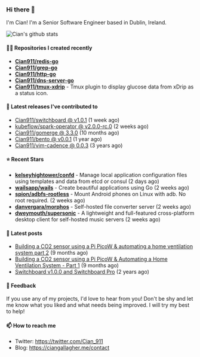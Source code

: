 ### Hi there 👋

I'm Cian! I'm a Senior Software Engineer based in Dublin, Ireland.

![Cian's github stats](https://github-readme-stats.vercel.app/api?username=CIan911&theme=dracula&show_icons=true)

#### 👨‍💻 Repositories I created recently
- **[Cian911/redis-go](https://github.com/Cian911/redis-go)**
- **[Cian911/grep-go](https://github.com/Cian911/grep-go)**
- **[Cian911/http-go](https://github.com/Cian911/http-go)**
- **[Cian911/dns-server-go](https://github.com/Cian911/dns-server-go)**
- **[Cian911/tmux-xdrip](https://github.com/Cian911/tmux-xdrip)** - Tmux plugin to display glucose data from xDrip as a status icon.

#### 🚀 Latest releases I've contributed to


- [Cian911/switchboard @ v1.0.1](https://github.com/Cian911/switchboard/releases/tag/v1.0.1) (1 week ago)
- [kubeflow/spark-operator @ v2.0.0-rc.0](https://github.com/kubeflow/spark-operator/releases/tag/v2.0.0-rc.0) (2 weeks ago)
- [Cian911/gomerge @ 3.3.0](https://github.com/Cian911/gomerge/releases/tag/3.3.0) (10 months ago)
- [Cian911/bento @ v0.0.1](https://github.com/Cian911/bento/releases/tag/v0.0.1) (1 year ago)
- [Cian911/vim-cadence @ 0.0.3](https://github.com/Cian911/vim-cadence/releases/tag/0.0.3) (3 years ago)

#### ⭐ Recent Stars


- **[kelseyhightower/confd](https://github.com/kelseyhightower/confd)** - Manage local application configuration files using templates and data from etcd or consul (2 days ago)
- **[wailsapp/wails](https://github.com/wailsapp/wails)** - Create beautiful applications using Go (2 weeks ago)
- **[spion/adbfs-rootless](https://github.com/spion/adbfs-rootless)** - Mount Android phones on Linux with adb. No root required. (2 weeks ago)
- **[danvergara/morphos](https://github.com/danvergara/morphos)** - Self-hosted file converter server (2 weeks ago)
- **[dweymouth/supersonic](https://github.com/dweymouth/supersonic)** - A lightweight and full-featured cross-platform desktop client for self-hosted music servers (2 weeks ago)

#### 📄 Latest posts
- [Building a CO2 sensor using a Pi PicoW &amp; automating a home ventilation system part 2](https://ciangallagher.me/2023/11/27/Co2-sensor-using-tiny-go-part-2/) (9 months ago)
- [Building a CO2 sensor using a Pi PicoW &amp; Automating a Home Ventilation System - Part 1](https://ciangallagher.me/2023/11/04/custom-co2-sensor-using-using-pi-picow/) (9 months ago)
- [Switchboard v1.0.0 and Switchboard Pro](https://ciangallagher.me/2022/09/17/Switchboard-v1-and-pro/) (2 years ago)

#### 💬 Feedback

If you use any of my projects, I'd love to hear from you! Don't be shy and let me know what you liked
and what needs being improved. I will try my best to help!

#### 📫 How to reach me

- Twitter: https://twitter.com/Cian_911
- Blog: https://ciangallagher.me/contact
